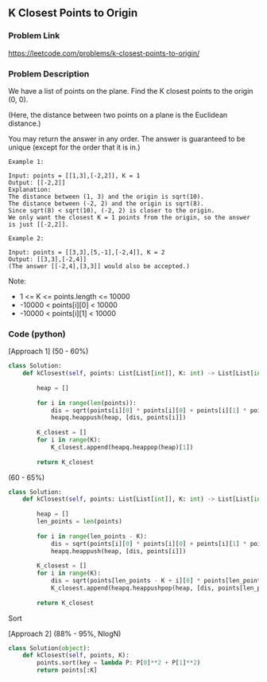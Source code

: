 ## K Closest Points to Origin

### Problem Link

https://leetcode.com/problems/k-closest-points-to-origin/

### Problem Description 

We have a list of points on the plane.  Find the K closest points to the origin (0, 0).

(Here, the distance between two points on a plane is the Euclidean distance.)

You may return the answer in any order.  The answer is guaranteed to be unique (except for the order that it is in.)


```
Example 1:

Input: points = [[1,3],[-2,2]], K = 1
Output: [[-2,2]]
Explanation: 
The distance between (1, 3) and the origin is sqrt(10).
The distance between (-2, 2) and the origin is sqrt(8).
Since sqrt(8) < sqrt(10), (-2, 2) is closer to the origin.
We only want the closest K = 1 points from the origin, so the answer is just [[-2,2]].

```

```
Example 2:

Input: points = [[3,3],[5,-1],[-2,4]], K = 2
Output: [[3,3],[-2,4]]
(The answer [[-2,4],[3,3]] would also be accepted.)

```

Note:

* 1 <= K <= points.length <= 10000
* -10000 < points[i][0] < 10000
* -10000 < points[i][1] < 10000

### Code (python)

[Approach 1] (50 - 60%)

```python
class Solution:
    def kClosest(self, points: List[List[int]], K: int) -> List[List[int]]:
        
        heap = []
        
        for i in range(len(points)):
            dis = sqrt(points[i][0] * points[i][0] + points[i][1] * points[i][1])
            heapq.heappush(heap, [dis, points[i]])
            
        K_closest = []
        for i in range(K):
            K_closest.append(heapq.heappop(heap)[1])
            
        return K_closest
```

(60 - 65%)

```python
class Solution:
    def kClosest(self, points: List[List[int]], K: int) -> List[List[int]]:
        
        heap = []
        len_points = len(points)
        
        for i in range(len_points - K):
            dis = sqrt(points[i][0] * points[i][0] + points[i][1] * points[i][1])
            heapq.heappush(heap, [dis, points[i]])
            
        K_closest = []
        for i in range(K):
            dis = sqrt(points[len_points - K + i][0] * points[len_points - K + i][0] + points[len_points - K + i][1] * points[len_points - K + i][1])
            K_closest.append(heapq.heappushpop(heap, [dis, points[len_points - K + i]])[1])
            
        return K_closest
```

Sort

[Approach 2] (88% - 95%, NlogN)

```python
class Solution(object):
    def kClosest(self, points, K):
        points.sort(key = lambda P: P[0]**2 + P[1]**2)
        return points[:K]
```